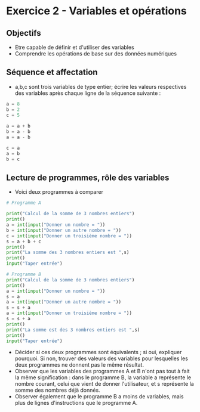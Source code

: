 # Exercice 2 - Variables et opérations 

## Objectifs 

* Etre capable de définir et d'utiliser des variables
* Comprendre les opérations de base sur des données numériques

## Séquence et affectation
* a,b,c sont trois variables de type entier; écrire les valeurs respectives des variables après chaque ligne de la séquence suivante :
```python
a = 8
b = 2
c = 5
 
a = a + b
b = a - b 
a = a - b

c = a
a = b
b = c 
```

## Lecture de programmes, rôle des variables
* Voici deux programmes à comparer
```python
# Programme A 	

print("Calcul de la somme de 3 nombres entiers")
print()
a = int(input("Donner un nombre = "))
b = int(input("Donner un autre nombre = "))
c = int(input("Donner un troisième nombre = "))
s = a + b + c
print()
print("La somme des 3 nombres entiers est ",s)
print()
input("Taper entrée")

```

```python
# Programme B
print("Calcul de la somme de 3 nombres entiers")
print()
a = int(input("Donner un nombre = "))
s = a
a = int(input("Donner un autre nombre = "))
s = s + a
a = int(input("Donner un troisième nombre = "))
s = s + a
print()
print("La somme est des 3 nombres entiers est ",s)
print()
input("Taper entrée")
```

* Décider si ces deux programmes sont équivalents ; si oui, expliquer pourquoi. Si non, trouver des valeurs des variables pour lesquelles les deux programmes ne donnent pas le même résultat.
* Observer que les variables des programmes A et B n'ont pas tout à fait la même signification : dans le programme B, la variable a représente le nombre courant, celui que vient de donner l'utilisateur, et s représente la somme des nombres déjà donnés.
* Observer également que le programme B a moins de variables, mais plus de lignes d'instructions que le programme A.
